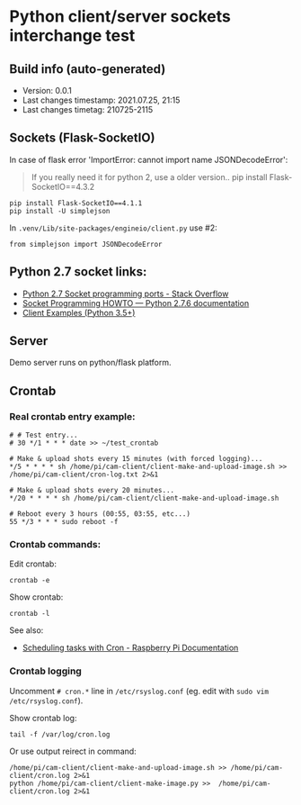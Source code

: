 # Python client/server sockets interchange test


## Build info (auto-generated)

- Version: 0.0.1
- Last changes timestamp: 2021.07.25, 21:15
- Last changes timetag: 210725-2115


## Sockets (Flask-SocketIO)

In case of flask error 'ImportError: cannot import name JSONDecodeError':

> If you really need it for python 2, use a older version.. pip install Flask-SocketIO==4.3.2

```
pip install Flask-SocketIO==4.1.1
pip install -U simplejson
```

In `.venv/Lib/site-packages/engineio/client.py` use #2:

```
from simplejson import JSONDecodeError
```


## Python 2.7 socket links:

- [Python 2.7 Socket programming ports - Stack Overflow](https://stackoverflow.com/questions/52053884/python-2-7-socket-programming-ports)
- [Socket Programming HOWTO — Python 2.7.6 documentation](https://cpython-test-docs.readthedocs.io/en/latest/howto/sockets.html)
- [Client Examples (Python 3.5+)](https://python-socketio.readthedocs.io/en/latest/intro.html#client-examples)


## Server

Demo server runs on python/flask platform.


## Crontab

### Real crontab entry example:

```shell
# # Test entry...
# 30 */1 * * * date >> ~/test_crontab

# Make & upload shots every 15 minutes (with forced logging)...
*/5 * * * * sh /home/pi/cam-client/client-make-and-upload-image.sh >> /home/pi/cam-client/cron-log.txt 2>&1

# Make & upload shots every 20 minutes...
*/20 * * * * sh /home/pi/cam-client/client-make-and-upload-image.sh

# Reboot every 3 hours (00:55, 03:55, etc...)
55 */3 * * * sudo reboot -f
```

### Crontab commands:

Edit crontab:
```shell
crontab -e
```

Show crontab:
```shell
crontab -l
```

See also:

- [Scheduling tasks with Cron - Raspberry Pi Documentation](https://www.raspberrypi.org/documentation/linux/usage/cron.md)


### Crontab logging

Uncomment `# cron.*` line in `/etc/rsyslog.conf` (eg. edit with `sudo vim /etc/rsyslog.conf`).

Show crontab log:

```shell
tail -f /var/log/cron.log
```

Or use output reirect in command:

```shell
/home/pi/cam-client/client-make-and-upload-image.sh >> /home/pi/cam-client/cron.log 2>&1
python /home/pi/cam-client/client-make-image.py >>  /home/pi/cam-client/cron.log 2>&1
```


<!--
 @changed 2021.07.25, 21:17
-->
